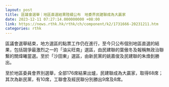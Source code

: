 ```yaml
---
layout: post
title: 區議會選舉｜地區直選結果陸續公布　地委界民建聯成為大贏家
date: 2023-12-11 07:27:14.000000000 +08:00
link: https://news.rthk.hk/rthk/ch/component/k2/1731666-20231211.htm
categories: rthk
---
```


區議會選舉結束，地方選區的點票工作仍在進行，至今只公布個別地區直選的結果，包括競爭最激烈之一的「油尖旺南」選區，由民建聯的葉傲冬及報稱無政治聯繫的關煒曦當選。至於「沙田東」選區，由新民黨的姚嘉俊及民建聯的朱煥釗勝出。

至於地區委員會界別選舉，全部176席結果出爐，民建聯成為大贏家，取得68席；其次為新民黨，有10席，工聯會及經民聯分別勝出9席及8席。
